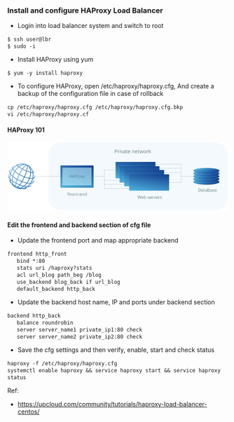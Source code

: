 ### Install and configure HAProxy Load Balancer
* Login into load balancer system and switch to root
```
$ ssh user@lbr
$ sudo -i
```
* Install HAProxy using yum
```
$ yum -y install haproxy
```
* To configure HAProxy, open /etc/haproxy/haproxy.cfg, And create a backup of the configuration file in case of rollback
```
cp /etc/haproxy/haproxy.cfg /etc/haproxy/haproxy.cfg.bkp
vi /etc/haproxy/haproxy.cf
```
#### HAProxy 101
![HAProxy LBR](https://github.com/haunshila/kodekloud/blob/master/images/haproxy-load-balancer.png)
#### Edit the frontend and backend section of cfg file
- Update the frontend port and map appropriate backend
```
frontend http_front
   bind *:80
   stats uri /haproxy?stats
   acl url_blog path_beg /blog
   use_backend blog_back if url_blog
   default_backend http_back
```
- Update the backend host name, IP and ports under backend section
```
backend http_back
   balance roundrobin
   server server_name1 private_ip1:80 check
   server server_name2 private_ip2:80 check
```
- Save the cfg settings and then verify, enable, start and check status
```
haproxy -f /etc/haproxy/haproxy.cfg
systemctl enable haproxy && service haproxy start && service haproxy status
```
Ref:
* https://upcloud.com/community/tutorials/haproxy-load-balancer-centos/
